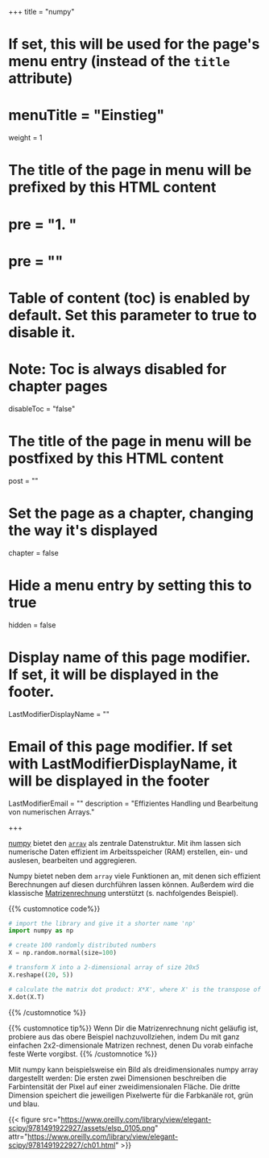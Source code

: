 +++
title = "numpy"
# If set, this will be used for the page's menu entry (instead of the `title` attribute)
# menuTitle = "Einstieg"
weight = 1
# The title of the page in menu will be prefixed by this HTML content
# pre = "<b>1. </b>"
# pre = "<i class='fab fa-github'></i>"
# Table of content (toc) is enabled by default. Set this parameter to true to disable it.
# Note: Toc is always disabled for chapter pages
disableToc = "false"
# The title of the page in menu will be postfixed by this HTML content
post = ""
# Set the page as a chapter, changing the way it's displayed
chapter = false
# Hide a menu entry by setting this to true
hidden = false
# Display name of this page modifier. If set, it will be displayed in the footer.
LastModifierDisplayName = ""
# Email of this page modifier. If set with LastModifierDisplayName, it will be displayed in the footer
LastModifierEmail = ""
description = "Effizientes Handling und Bearbeitung von numerischen Arrays."

+++

[numpy](https://numpy.org/) bietet den [`array`](https://docs.scipy.org/doc/numpy/reference/generated/numpy.array.html) als zentrale Datenstruktur. Mit ihm lassen sich numerische Daten effizient im Arbeitsspeicher (RAM) erstellen, ein- und auslesen, bearbeiten und aggregieren.

Numpy bietet neben dem `array` viele Funktionen an, mit denen sich effizient Berechnungen auf diesen durchführen lassen können. Außerdem wird die klassische [Matrizenrechnung](https://de.wikipedia.org/wiki/Matrix_(Mathematik)) unterstützt (s. nachfolgendes Beispiel).

{{% customnotice code%}}
```python
# import the library and give it a shorter name 'np'
import numpy as np

# create 100 randomly distributed numbers
X = np.random.normal(size=100)

# transform X into a 2-dimensional array of size 20x5
X.reshape((20, 5))

# calculate the matrix dot product: X*X', where X' is the transpose of X
X.dot(X.T)
```
{{% /customnotice %}}



{{% customnotice tip%}}
Wenn Dir die Matrizenrechnung nicht geläufig ist, probiere aus das obere Beispiel nachzuvollziehen, indem Du mit ganz einfachen 2x2-dimensionale Matrizen rechnest, denen Du vorab einfache feste Werte vorgibst.
{{% /customnotice %}}



MIit numpy kann beispielsweise ein Bild als dreidimensionales numpy array dargestellt werden: Die ersten zwei Dimensionen beschreiben die Farbintensität der Pixel auf einer zweidimensionalen Fläche. Die dritte Dimension speichert die jeweiligen Pixelwerte für die Farbkanäle rot, grün und blau.

{{< figure src="https://www.oreilly.com/library/view/elegant-scipy/9781491922927/assets/elsp_0105.png" attr="https://www.oreilly.com/library/view/elegant-scipy/9781491922927/ch01.html" >}}
